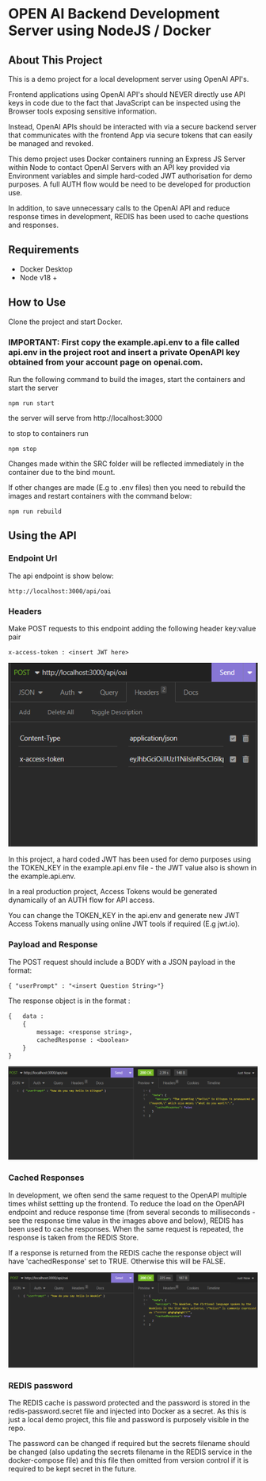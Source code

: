 # OPEN AI Backend Development Server using NodeJS / Docker

## About This Project

This is a demo project for a local development server using OpenAI API's.

Frontend applications using OpenAI API's should NEVER directly use API keys in code due to the fact that JavaScript can be inspected using the Browser tools exposing sensitive information.

Instead, OpenAI APIs should be interacted with via a secure backend server that communicates with the frontend App via secure tokens that can easily be managed and revoked.

This demo project uses Docker containers running an Express JS Server within Node to contact OpenAI Servers with an API key provided via Environment variables and simple hard-coded JWT authorisation for demo purposes. A full AUTH flow would be need to be developed for production use.

In addition, to save unnecessary calls to the OpenAI API and reduce response times in development, REDIS has been used to cache questions and responses.

## Requirements

- Docker Desktop
- Node v18 +

## How to Use

Clone the project and start Docker.

### IMPORTANT: First copy the example.api.env to a file called api.env in the project root and insert a private OpenAPI key obtained from your account page on openai.com.

Run the following command to build the images, start the containers and start the server

```
npm run start
```

the server will serve from http://localhost:3000

to stop to containers run

```
npm stop
```

Changes made within the SRC folder will be reflected immediately in the container due to the bind mount.

If other changes are made (E.g to .env files) then you need to rebuild the images and restart containers with the command below:

```
npm run rebuild
```

## Using the API

### Endpoint Url

The api endpoint is show below:

```
http://localhost:3000/api/oai
```

### Headers

Make POST requests to this endpoint adding the following header key:value pair

```
x-access-token : <insert JWT here>
```

![header config](images/image3.png)

In this project, a hard coded JWT has been used for demo purposes using the TOKEN_KEY in the example.api.env file - the JWT value also is shown in the example.api.env.

In a real production project, Access Tokens would be generated dynamically of an AUTH flow for API access.

You can change the TOKEN_KEY in the api.env and generate new JWT Access Tokens manually using online JWT tools if required (E.g jwt.io).

### Payload and Response

The POST request should include a BODY with a JSON payload in the format:

```
{ "userPrompt" : "<insert Question String>"}
```

The response object is in the format :

```
{   data :
    {
        message: <response string>,
        cachedResponse : <boolean>
    }
}

```

![example1](images/image1.png)

### Cached Responses

In development, we often send the same request to the OpenAPI multiple times whilst settting up the frontend. To reduce the load on the OpenAPI endpoint and reduce response time (from several seconds to milliseconds - see the response time value in the images above and below), REDIS has been used to cache responses. When the same request is repeated, the response is taken from the REDIS Store.

If a response is returned from the REDIS cache the response object will have 'cachedResponse' set to TRUE. Otherwise this will be FALSE.

![example2](images/image2.png)

### REDIS password

The REDIS cache is password protected and the password is stored in the redis-password.secret file and injected into Docker as a secret. As this is just a local demo project, this file and password is purposely visible in the repo.

The password can be changed if required but the secrets filename should be changed (also updating the secrets filename in the REDIS service in the docker-compose file) and this file then omitted from version control if it is required to be kept secret in the future.
